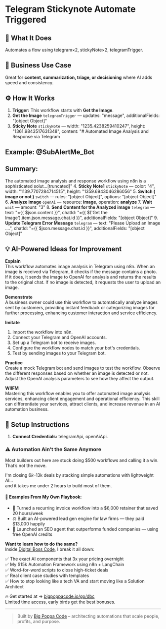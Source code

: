 # Telegram Stickynote Automate Triggered
## 🚀 What It Does
Automates a flow using telegram×2, stickyNote×2, telegramTrigger.

## 💼 Business Use Case
Great for **content, summarization, triage, or decisioning** where AI adds speed and consistency.

## ⚙️ How It Works
1. **Trigger:** This workflow starts with **Get the Image**.
2. **Get the Image** `telegramTrigger` — updates: "message", additionalFields: "[object Object]"
3. **Sticky Note** `stickyNote` — width: "1235.4238259410247", height: "1361.9843517631348", content: "# Automated Image Analysis and Response via Telegram

## Example: @SubAlertMe_Bot

## Summary:
The automated image analysis and response workflow using n8n is a sophisticated solut…[truncated]"
4. **Sticky Note1** `stickyNote` — color: "4", width: "1139.7707284714515", height: "1359.6943046286056"
5. **Switch ( image or not )** `switch` — rules: "[object Object]", options: "[object Object]"
6. **Analyze image** `openAi` — resource: **image**, operation: **analyze**
7. **Wait** `wait` — amount: "3"
8. **Send Content for the Analyzed image** `telegram` — text: "={{ $json.content }}", chatId: "={{ $('Get the Image').item.json.message.chat.id }}", additionalFields: "[object Object]"
9. **Update Telegram Error Message** `telegram` — text: "Please Upload an Image ....", chatId: "={{ $json.message.chat.id }}", additionalFields: "[object Object]"

## 💡 AI-Powered Ideas for Improvement
**Explain**  
This workflow automates image analysis in Telegram using n8n. When an image is received via Telegram, it checks if the message contains a photo. If it does, it sends the image to OpenAI for analysis and returns the results to the original chat. If no image is detected, it requests the user to upload an image.

**Demonstrate**  
A business owner could use this workflow to automatically analyze images sent by customers, providing instant feedback or categorizing images for further processing, enhancing customer interaction and service efficiency.

**Imitate**  
1. Import the workflow into n8n.
2. Connect your Telegram and OpenAI accounts.
3. Set up a Telegram bot to receive images.
4. Configure the workflow nodes to match your bot's credentials.
5. Test by sending images to your Telegram bot.

**Practice**  
Create a mock Telegram bot and send images to test the workflow. Observe the different responses based on whether an image is detected or not. Adjust the OpenAI analysis parameters to see how they affect the output.

**WIIFM**  
Mastering this workflow enables you to offer automated image analysis services, enhancing client engagement and operational efficiency. This skill can differentiate your services, attract clients, and increase revenue in an AI automation business.

## 🔧 Setup Instructions
1. **Connect Credentials:** telegramApi, openAiApi.

### ⚠️ Automation Ain’t the Same Anymore

Most builders out here are stuck doing $500 workflows and calling it a win.  
That’s not the move.  

I'm closing $6k–$13k deals by stacking simple automations with lightweight AI...  
and it takes me under 2 hours to build most of them.

#### 🧠 Examples From My Own Playbook:
- 🔁 Turned a recurring invoice workflow into a $6,000 retainer that saved 20 hours/week  
- ⚖️ Built an AI-powered lead gen engine for law firms — they paid $13,000 happily  
- 🚀 Launched an SEO agent that outperforms funded companies — using free OpenAI credits  

**Want to learn how to do the same?**  
Inside [Digital Boss Code](https://bigpoppacode.io/go/dbc), I break it all down:

✅ The exact AI components that 3x your pricing overnight  
✅ My $15k Automation Framework using n8n + LangChain  
✅ Word-for-word scripts to close high-ticket deals  
✅ Real client case studies with templates  
✅ How to stop looking like a tech VA and start moving like a Solution Architect  

🔥 Get started at → [bigpoppacode.io/go/dbc](https://bigpoppacode.io/go/dbc)  
Limited time access, early birds get the best bonuses.

---
> Built by [Big Poppa Code](https://bigpoppacode.io) – architecting automations that scale people, profits, and purpose.
